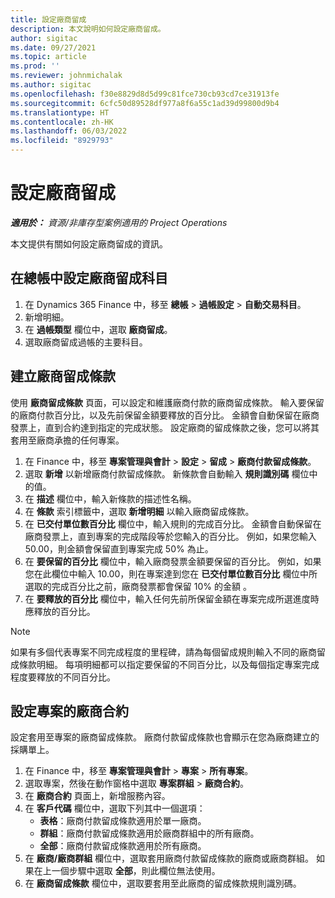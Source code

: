 ```yaml
---
title: 設定廠商留成
description: 本文說明如何設定廠商留成。
author: sigitac
ms.date: 09/27/2021
ms.topic: article
ms.prod: ''
ms.reviewer: johnmichalak
ms.author: sigitac
ms.openlocfilehash: f30e8829d8d5d99c81fce730cb93cd7ce31913fe
ms.sourcegitcommit: 6cfc50d89528df977a8f6a55c1ad39d99800d9b4
ms.translationtype: HT
ms.contentlocale: zh-HK
ms.lasthandoff: 06/03/2022
ms.locfileid: "8929793"
---
```

# <a name="set-up-vendor-retention"></a>設定廠商留成

_**適用於：** 資源/非庫存型案例適用的 Project Operations_

本文提供有關如何設定廠商留成的資訊。

## <a name="set-up-a-vendor-retention-account-in-general-ledger"></a>在總帳中設定廠商留成科目

1. 在 Dynamics 365 Finance 中，移至 **總帳** > **過帳設定** > **自動交易科目**。
2. 新增明細。
3. 在 **過帳類型** 欄位中，選取 **廠商留成**。
4. 選取廠商留成過帳的主要科目。

## <a name="create-vendor-retention-terms"></a>建立廠商留成條款

使用 **廠商留成條款** 頁面，可以設定和維護廠商付款的廠商留成條款。 輸入要保留的廠商付款百分比，以及先前保留金額要釋放的百分比。 金額會自動保留在廠商發票上，直到合約達到指定的完成狀態。 設定廠商的留成條款之後，您可以將其套用至廠商承擔的任何專案。

1. 在 Finance 中，移至 **專案管理與會計** > **設定** > **留成** > **廠商付款留成條款**。
2. 選取 **新增** 以新增廠商付款留成條款。 新條款會自動輸入 **規則識別碼** 欄位中的值。 
3. 在 **描述** 欄位中，輸入新條款的描述性名稱。
4. 在 **條款** 索引標籤中，選取 **新增明細** 以輸入廠商留成條款。
5. 在 **已交付單位數百分比** 欄位中，輸入規則的完成百分比。 金額會自動保留在廠商發票上，直到專案的完成階段等於您輸入的百分比。 例如，如果您輸入 50.00，則金額會保留直到專案完成 50% 為止。
6. 在 **要保留的百分比** 欄位中，輸入廠商發票金額要保留的百分比。 例如，如果您在此欄位中輸入 10.00，則在專案達到您在 **已交付單位數百分比** 欄位中所選取的完成百分比之前，廠商發票都會保留 10% 的金額 。
7. 在 **要釋放的百分比** 欄位中，輸入任何先前所保留金額在專案完成所選進度時應釋放的百分比。

> [!NOTE]
> 如果有多個代表專案不同完成程度的里程碑，請為每個留成規則輸入不同的廠商留成條款明細。 每項明細都可以指定要保留的不同百分比，以及每個指定專案完成程度要釋放的不同百分比。

## <a name="set-up-a-vendor-agreement-for-the-project"></a>設定專案的廠商合約

設定套用至專案的廠商留成條款。 廠商付款留成條款也會顯示在您為廠商建立的採購單上。

1. 在 Finance 中，移至 **專案管理與會計** > **專案** > **所有專案**。 
2. 選取專案，然後在動作窗格中選取 **專案群組** > **廠商合約**。
3. 在 **廠商合約** 頁面上，新增服務內容。
4. 在 **客戶代碼** 欄位中，選取下列其中一個選項：
   - **表格**：廠商付款留成條款適用於單一廠商。
   - **群組**：廠商付款留成條款適用於廠商群組中的所有廠商。
   - **全部**：廠商付款留成條款適用於所有廠商。
5. 在 **廠商/廠商群組** 欄位中，選取套用廠商付款留成條款的廠商或廠商群組。 如果在上一個步驟中選取 **全部**，則此欄位無法使用。
6. 在 **廠商留成條款** 欄位中，選取要套用至此廠商的留成條款規則識別碼。

